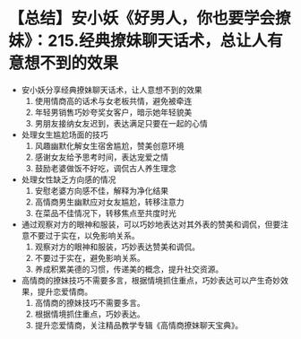 # 【总结】安小妖《好男人，你也要学会撩妹》：215.经典撩妹聊天话术，总让人有意想不到的效果

-   安小妖分享经典撩妹聊天话术，让人意想不到的效果
    1.  使用情商高的话术与女老板共情，避免被牵连
    2.  年轻男销售巧妙夸奖女客户，暗示她年轻貌美
    3.  男朋友接纳女友迟到，表达满足只要在一起的心情
-   处理女生尴尬场面的技巧
    1.  风趣幽默化解女生宿舍尴尬，赞美创意环境
    2.  感谢女友给予思考时间，表达宠爱之情
    3.  鼓励老婆做饭不好吃，调侃古人养生理念
-   处理女性缺乏方向感的情况
    1.  安慰老婆方向感不佳，解释为净化结果
    2.  高情商男生幽默应对女友尴尬，转移注意力
    3.  在菜品不佳情况下，转移焦点至共度时光
-   通过观察对方的眼神和服装，可以巧妙地表达对其外表的赞美和调侃，但要注意不要过于实在，以免影响关系。
    1.  观察对方的眼神和服装，巧妙表达赞美和调侃。
    2.  不要过于实在，避免影响关系。
    3.  养成积累美德的习惯，传递美的概念，提升社交资源。
-   高情商的撩妹技巧不需要多言，根据情境抓住重点，巧妙表达可以产生奇妙效果，提升恋爱情商。
    1.  高情商的撩妹技巧不需要多言。
    2.  根据情境抓住重点，巧妙表达。
    3.  提升恋爱情商，关注精品教学专辑《高情商撩妹聊天宝典》。